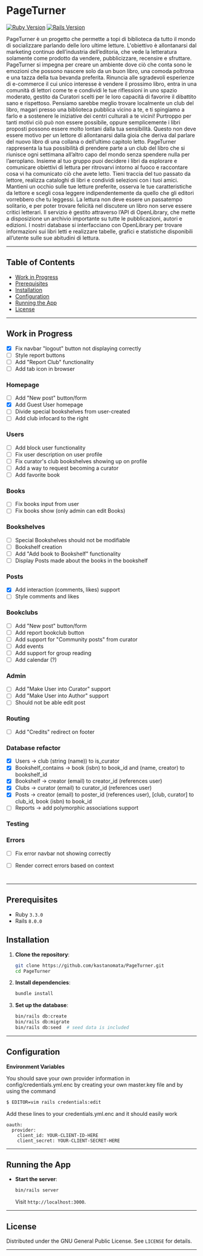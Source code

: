 # PageTurner

[![Ruby Version](https://img.shields.io/badge/Ruby-3.3.0-red.svg)](https://ruby-lang.org)
[![Rails Version](https://img.shields.io/badge/Rails-8.0.0-blue.svg)](https://rubyonrails.org)


PageTurner è un progetto che permette a topi di biblioteca da tutto il mondo di socializzare parlando delle loro ultime letture. L'obiettivo è allontanarsi dal marketing continuo dell’industria dell’editoria, che vede la letteratura solamente come prodotto da vendere, pubblicizzare, recensire e sfruttare. PageTurner si impegna per creare un ambiente dove ciò che conta sono le emozioni che possono nascere solo da un buon libro, una comoda poltrona e una tazza della tua bevanda preferita. Rinuncia alle sgradevoli esperienze di e-commerce il cui unico interesse è vendere il prossimo libro, entra in una comunità di lettori come te e condividi le tue riflessioni in uno spazio moderato, gestito da Curatori scelti per le loro capacità di favorire il dibattito sano e rispettoso.
Pensiamo sarebbe meglio trovare localmente un club del libro, magari presso una biblioteca pubblica vicino a te, e ti spingiamo a farlo e a sostenere le iniziative dei centri culturali a te vicini! Purtroppo per tanti motivi ciò può non essere possibile, oppure semplicemente i libri proposti possono essere molto lontani dalla tua sensibilità. Questo non deve essere motivo per un lettore di allontanarsi dalla gioia che deriva dal parlare del nuovo libro di una collana o dell’ultimo capitolo letto. PageTurner rappresenta la tua possibilità di prendere parte a un club del libro che si riunisce ogni settimana all’altro capo del mondo senza spendere nulla per l’aeroplano. 
Insieme al tuo gruppo puoi decidere i libri da esplorare e comunicare obiettivi di lettura per ritrovarvi intorno al fuoco e raccontare cosa vi ha comunicato ciò che avete letto. Tieni traccia del tuo passato da lettore, realizza cataloghi di libri e condividi selezioni con i tuoi amici. Mantieni un occhio sulle tue letture preferite, osserva le tue caratteristiche da lettore e scegli cosa leggere indipendentemente da quello che gli editori vorrebbero che tu leggessi. La lettura non deve essere un passatempo solitario, e per poter trovare felicità nel discutere un libro non serve essere critici letterari.
Il servizio è gestito attraverso l’API di OpenLibrary, che mette a disposizione un archivio importante su tutte le pubblicazioni, autori e edizioni. I nostri database si interfacciano con OpenLibrary per trovare informazioni sui libri letti e realizzare tabelle, grafici e statistiche disponibili all’utente sulle sue abitudini di lettura.


---

## Table of Contents
- [Work in Progress](#work-in-progress)
- [Prerequisites](#prerequisites)
- [Installation](#installation)
- [Configuration](#configuration)
- [Running the App](#running-the-app)
- [License](#license)

---

## Work in Progress

- [x] Fix navbar "logout" button not displaying correctly
- [ ] Style report buttons
- [ ] Add "Report Club" functionality
- [ ] Add tab icon in browser

### Homepage 
- [ ] Add "New post" button/form
- [x] Add Guest User homepage 
- [ ] Divide special bookshelves from user-created
- [ ] Add club infocard to the right

### Users
- [ ] Add block user functionality
- [ ] Fix user description on user profile
- [ ] Fix curator's club bookshelves showing up on profile
- [ ] Add a way to request becoming a curator
- [ ] Add favorite book

### Books
- [ ] Fix books input from user
- [ ] Fix books show (only admin can edit Books)

### Bookshelves
- [ ] Special Bookshelves should not be modifiable
- [ ] Bookshelf creation
- [ ] Add "Add book to Bookshelf" functionality
- [ ] Display Posts made about the books in the bookshelf

### Posts
- [x] Add interaction (comments, likes) support
- [ ] Style comments and likes

### Bookclubs
- [ ] Add "New post" button/form
- [ ] Add report bookclub button
- [ ] Add support for "Community posts" from curator
- [ ] Add events
- [ ] Add support for group reading
- [ ] Add calendar (?)

### Admin
- [ ] Add "Make User into Curator" support
- [ ] Add "Make User into Author" support
- [ ] Should not be able edit post

### Routing
- [ ] Add "Credits" redirect on footer

### Database refactor
- [x] Users -> club (string (name)) to is_curator
- [x] Bookshelf_contains -> book (isbn) to book_id and (name, creator) to bookshelf_id 
- [x] Bookshelf -> creator (email) to creator_id (references user)
- [x] Clubs -> curator (email) to curator_id (references user)
- [x] Posts -> creator (email) to poster_id (references user), [club, curator] to club_id, book (isbn) to book_id 
- [ ] Reports -> add polymorphic associations support

### Testing

### Errors
- [ ] Fix error navbar not showing correctly
- [ ] Render correct errors based on context







#

---

## Prerequisites
- Ruby `3.3.0`
- Rails `8.0.0`

## Installation

1. **Clone the repository**:
   ```bash
   git clone https://github.com/kastanomata/PageTurner.git
   cd PageTurner
   ```

2. **Install dependencies**:
   ```bash
   bundle install
   ```

3. **Set up the database**:
   ```bash
   bin/rails db:create
   bin/rails db:migrate
   bin/rails db:seed  # seed data is included 
   ```
---

## Configuration
**Environment Variables**

You should save your own provider information in config/credentials.yml.enc by creating your own master.key file and by using the command
```bash
$ EDITOR=vim rails credentials:edit
```
Add these lines to your credentials.yml.enc and it should easily work
```
oauth:
  provider:
    client_id: YOUR-CLIENT-ID-HERE
    client_secret: YOUR-CLIENT-SECRET-HERE
```




---

## Running the App
- **Start the server**:
  ```bash
  bin/rails server
  ```
  Visit `http://localhost:3000`.
---

## License
Distributed under the GNU General Public License. See `LICENSE` for details.

---

 
